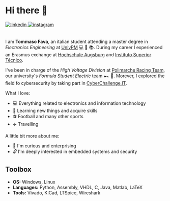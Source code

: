 # Hi there 👋

<a href="https://www.linkedin.com/in/tommasofava/" target="_blank">
<img src=https://img.shields.io/badge/linkedin-%231E77B5.svg?&style=for-the-badge&logo=linkedin&logoColor=white alt=linkedin style="margin-bottom: 5px;" />
</a>
<a href="https://www.instagram.com/tommasofava_/" target="_blank">
<img src=https://img.shields.io/badge/instagram-%23000000.svg?&style=for-the-badge&logo=instagram&logoColor=white alt=instagram style="margin-bottom: 5px;" />
</a><br><br>

I am **Tommaso Fava**, an italian student attending a master degree in *Electronics Engineering* at [UnivPM](https://www.univpm.it/Entra/) 💻 🔌 📚.  During my career I experienced an Erasmus exchange at [Hochschule Augsburg](https://www.hs-augsburg.de/) and [Instituto Superior Técnico](https://tecnico.ulisboa.pt/en/).

I've been in charge of the *High Voltage Division* at [Polimarche Racing Team](https://www.polimarcheracingteam.com/it/), our university's *Formula Student Electric* team 🏎️ 🔋. Morever, I explored the field fo cybersecurity by taking part in [CyberChallenge.IT](https://cyberchallenge.it/).

What I love:

* 💻 Everything related to electronics and information technology
* 📝 Learning new things and acquire skills
* ⚽ Football and many other sports
* ✈️ Travelling

A little bit more about me:

* 🧐 I'm curious and enterprising
* 🔓 I'm deeply interested in embedded systems and security

## Toolbox

* **OS:** Windows, Linux
* **Languages:** Python, Assembly, VHDL, C, Java, Matlab, LaTeX
* **Tools:** Vivado, KiCad, LTSpice, Wireshark
